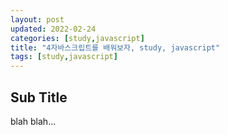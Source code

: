 ```yaml
---
layout: post
updated: 2022-02-24
categories: [study,javascript]
title: "4자바스크립트를 배워보자, study, javascript"
tags: [study,javascript]
---
```


## Sub Title

blah blah...